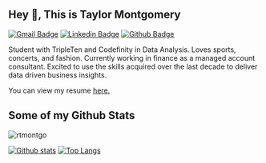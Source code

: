 ## Hey 👋, This is Taylor Montgomery
[![Gmail Badge](https://img.shields.io/badge/-r.taylor.montgomery@gmail.com-c14438?style=flat&logo=Gmail&logoColor=white&link=mailto:r.taylor.montgomery@gmail.com)](mailto:r.taylor.montgomery@gmail.com) 
[![Linkedin Badge](https://img.shields.io/badge/-taylormontgomery-bia-0072b1?style=flat&logo=Linkedin&logoColor=white&link=https://www.linkedin.com/in/taylormontgomery-bia/)](https://www.linkedin.com/in/taylormontgomery-bia/) [![Github Badge](https://img.shields.io/badge/-rtmontgo-grey?style=flat&logo=github&logoColor=white&link=https://github.com/rtmontgo/)](https://www.github.com/rtmontgo/) <p align='left'>Student with TripleTen and Codefinity in Data Analysis. Loves sports, concerts, and fashion. Currently working in finance as a managed account consultant. Excited to use the skills acquired over the last decade to deliver data driven business insights.</p><p align='left'> You can view my resume <a href='https://docs.google.com/document/d/1Bn7ZDvvgxkzmBDGBZVrnoHUK9n7f4gsiuxB9iizdQ-4/edit?usp=sharing ' target=_blank><u>here</u>.</a></p>
## Some of my Github Stats
<p align=left> <img src=https://komarev.com/ghpvc/?username=rtmontgo alt=rtmontgo /> </p>

[![Github stats](https://github-readme-stats.vercel.app/api?username=rtmontgo&show_icons=true&include_all_commits=true)](https://github.com/rtmontgo/github-readme-stats)
[![Top Langs](https://github-readme-stats.vercel.app/api/top-langs/?username=rtmontgo&layout=compact)](https://github.com/rtmontgo/github-readme-stats)
